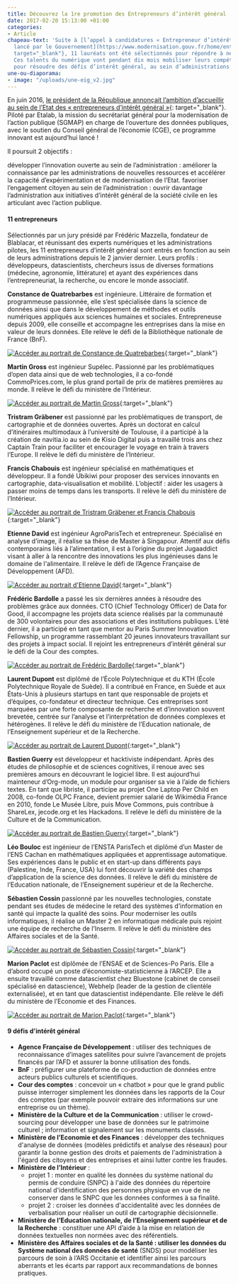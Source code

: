 ```yaml
---
title: Découvrez la 1re promotion des Entrepreneurs d’intérêt général !
date: 2017-02-20 15:13:00 +01:00
categories:
- Article
chapeau-text: 'Suite à [l’appel à candidatures « Entrepreneur d’intérêt général »
  lancé par le Gouvernement](https://www.modernisation.gouv.fr/home/entrepreneur-interet-general){:
  target="_blank"}, 11 lauréats ont été sélectionnés pour répondre à neuf défis publics.
  Ces talents du numérique vont pendant dix mois mobiliser leurs compétences d’exception
  pour résoudre des défis d’intérêt général, au sein d’administrations pionnières'
une-ou-diaporama:
- image: "/uploads/une-eig_v2.jpg"
---
```


En juin 2016, [le président de la République annonçait l’ambition d’accueillir au sein de l’Etat des « entrepreneurs d’intérêt général »](https://www.modernisation.gouv.fr/home/le-programme-entrepreneur-dinteret-general-lance-prochainement){: target="_blank"}. Piloté par Etalab, la mission du secrétariat général pour la modernisation de l’action publique (SGMAP) en charge de l’ouverture des données publiques, avec le soutien du Conseil général de l’économie (CGE), ce programme innovant est aujourd’hui lancé !

Il poursuit 2 objectifs :

développer l’innovation ouverte au sein de l’administration : améliorer la connaissance par les administrations de nouvelles ressources et accélérer la capacité d’expérimentation et de modernisation de l’Etat.
favoriser l’engagement citoyen au sein de l’administration : ouvrir davantage l’administration aux initiatives d’intérêt général de la société civile en les articulant avec l’action publique.

 

#### 11 entrepreneurs

Sélectionnés par un jury présidé par Frédéric Mazzella, fondateur de Blablacar, et réunissant des experts numériques et les administrations pilotes, les 11 entrepreneurs d’intérêt général sont entrés en fonction au sein de leurs administrations depuis le 2 janvier dernier. Leurs profils : développeurs, datascientists, chercheurs issus de diverses formations (médecine, agronomie, littérature) et ayant des expériences dans l’entrepreneuriat, la recherche, ou encore le monde associatif.

**Constance de Quatrebarbes** est ingénieure. Littéraire de formation et programmeuse passionnée, elle s’est spécialisée dans la science de données ainsi que dans le développement de méthodes et outils numériques appliqués aux sciences humaines et sociales. Entrepreneuse depuis 2009, elle conseille et accompagne les entreprises dans la mise en valeur de leurs données. Elle relève le défi de la Bibliothèque nationale de France (BnF).

[![Accéder au portrait de Constance de Quatrebarbes](uploads/EIG%201.png)](https://www.dailymotion.com/video/x5cit86 "Accéder au portrait de Constance de Quatrebarbes"){:target="_blank"}

**Martin Gross** est ingénieur Supélec. Passionné par les problématiques d’open data ainsi que de web technologies, il a co-fondé CommoPrices.com, le plus grand portail de prix de matières premières au monde. Il relève le défi du ministère de l’Intérieur.

[![Accéder au portrait de Martin Gross](/uploads/EIG%202.png)](https://www.dailymotion.com/video/x5ciua7 "Accéder au portrait Martin Gross"){:target="_blank"}

**Tristram Gräbener** est passionné par les problématiques de transport, de cartographie et de données ouvertes. Après un doctorat en calcul d’itinéraires multimodaux à l’université de Toulouse, il a participé à la création de navitia.io au sein de Kisio Digital puis a travaillé trois ans chez Captain Train pour faciliter et encourager le voyage en train à travers l’Europe. Il relève le défi du ministère de l’Intérieur.

**Francis Chabouis** est ingénieur spécialisé en mathématiques et développeur. Il a fondé Ubikiwi pour proposer des services innovants en cartographie, data-visualisation et mobilité. L’objectif : aider les usagers à passer moins de temps dans les transports. Il relève le défi du ministère de l’Intérieur.

[![Accéder au portrait de Tristram Gräbener et Francis Chabouis](/uploads/EIG%203.png)](https://www.dailymotion.com/video/x5ciq09 "Accéder au portrait de Tristram Gräbener et Francis Chabouis"){:target="_blank"}

**Etienne David** est ingénieur AgroParisTech et entrepreneur. Spécialisé en analyse d’image, il réalise sa thèse de Master à Singapour. Attentif aux défis contemporains liés à l’alimentation, il est à l’origine du projet Jugaaddict visant à aller à la rencontre des innovations les plus ingénieuses dans le domaine de l'alimentaire. Il relève le défi de l’Agence Française de Développement (AFD).

[![Accéder au portrait d'Etienne David](/uploads/EIG%204.png)](https://www.dailymotion.com/video/x5cispt "Accéder au portrait d'Etienne David"){:target="_blank"}

**Frédéric Bardolle** a passé les six dernières années à résoudre des problèmes grâce aux données. CTO (Chief Technology Officer) de Data for Good, il accompagne les projets data science réalisés par la communauté de 300 volontaires pour des associations et des institutions publiques. L’été dernier, il a participé en tant que mentor au Paris Summer Innovation Fellowship, un programme rassemblant 20 jeunes innovateurs travaillant sur des projets à impact social. Il rejoint les entrepreneurs d’intérêt général sur le défi de la Cour des comptes.

[![Accéder au portrait de Frédéric Bardolle](/uploads/EIG%205.png)](https://www.dailymotion.com/video/x5cispt "Accéder au portrait de Frédéric Bardolle"){:target="_blank"}

**Laurent Dupont** est diplômé de l’École Polytechnique et du KTH (École Polytechnique Royale de Suède). Il a contribué en France, en Suède et aux États-Unis à plusieurs startups en tant que responsable de projets et d’équipes, co-fondateur et directeur technique. Ces entreprises sont marquées par une forte composante de recherche et d’innovation souvent brevetée, centrée sur l’analyse et l’interprétation de données complexes et hétérogènes. Il relève le défi du ministère de l’Education nationale, de l’Enseignement supérieur et de la Recherche.

[![Accéder au portrait de Laurent Dupont](/uploads/EIG%206.png)](https://www.dailymotion.com/video/x5cirr2 "Accéder au portrait de Laurent Dupont"){:target="_blank"}

**Bastien Guerry** est développeur et hacktiviste indépendant. Après des études de philosophie et de sciences cognitives, il renoue avec ses premières amours en découvrant le logiciel libre. Il est aujourd’hui mainteneur d’Org-mode, un module pour organiser sa vie à l’aide de fichiers textes. En tant que libriste, il participe au projet One Laptop Per Child en 2008, co-fonde OLPC France, devient premier salarié de Wikimédia France en 2010, fonde Le Musée Libre, puis Move Commons, puis contribue à ShareLex, jecode.org et les Hackadons. Il relève le défi du ministère de la Culture et de la Communication.
 
[![Accéder au portrait de Bastien Guerry](/uploads/EIG%207.png)](https://www.dailymotion.com/video/x5cisce "Accéder au portrait de Bastien Guerry"){:target="_blank"}

**Léo Bouloc** est ingénieur de l’ENSTA ParisTech et diplômé d’un Master de l’ENS Cachan en mathématiques appliquées et apprentissage automatique. Ses expériences dans le public et en start-up dans différents pays (Palestine, Inde, France, USA) lui font découvrir la variété des champs d’application de la science des données. Il relève le défi du ministère de l’Education nationale, de l’Enseignement supérieur et de la Recherche.

**Sébastien Cossin** passionné par les nouvelles technologies, constate pendant ses études de médecine le retard des systèmes d’information en santé qui impacte la qualité des soins. Pour moderniser les outils informatiques, il réalise un Master 2 en informatique médicale puis rejoint une équipe de recherche de l’Inserm. Il relève le défi du ministère des Affaires sociales et de la Santé.

[![Accéder au portrait de Sébastien Cossin](/uploads/EIG%208.png)](https://www.dailymotion.com/video/x5ew3sx "Accéder au portrait de Sébastien Cossin"){:target="_blank"}

**Marion Paclot** est diplômée de l’ENSAE et de Sciences-Po Paris. Elle a d’abord occupé un poste d’économiste-statisticienne à l’ARCEP. Elle a ensuite travaillé comme datascientist chez Bluestone (cabinet de conseil spécialisé en datascience), Webhelp (leader de la gestion de clientèle externalisée), et en tant que datascientist indépendante. Elle relève le défi du ministère de l’Economie et des Finances.

[![Accéder au portrait de Marion Paclot](/uploads/EIG%209.png)](https://www.dailymotion.com/video/x5ew2y8 "Accéder au portrait de Marion Paclot"){:target="_blank"}

#### 9 défis d'intérêt général
* **Agence Française de Développement** : utiliser des techniques de reconnaissance d’images satellites pour suivre l’avancement de projets financés par l’AFD et assurer la bonne utilisation des fonds.
* **BnF** : préfigurer une plateforme de co-production de données entre acteurs publics culturels et scientifiques.
* **Cour des comptes** : concevoir un « chatbot » pour que le grand public puisse interroger simplement les données dans les rapports de la Cour des comptes (par exemple pouvoir extraire des informations sur une entreprise ou un thème).
* **Ministère de la Culture et de la Communication** : utiliser le crowd-sourcing pour développer une base de données sur le patrimoine culturel ; information et signalement sur les monuments classés.
* **Ministère de l’Economie et des Finances** : développer des techniques d'analyse de données (modèles prédictifs et analyse des réseaux) pour garantir la bonne gestion des droits et paiements de l'administration à l'égard des citoyens et des entreprises et ainsi lutter contre les fraudes.
* **Ministère de l’Intérieur** :
  * projet 1 : monter en qualité les données du système national du permis de conduire (SNPC) à l'aide des données du répertoire national d'identification des personnes physique en vue de ne conserver dans le SNPC que les données conformes à sa finalité.
  * projet 2 : croiser les données d'accidentalité avec les données de verbalisation pour réaliser un outil de cartographie décisionnelle.
* **Ministère de l’Education nationale, de l’Enseignement supérieur et de  la Recherche** : constituer une API d’aide à la mise en relation de données textuelles non normées avec des référentiels.   
* **Ministère des Affaires sociales et de la Santé : utiliser les données du Système national des données de santé** (SNDS) pour modéliser les parcours de soin à l’ARS Occitanie et identifier ainsi les parcours aberrants et les écarts par rapport aux recommandations de bonnes pratiques.

